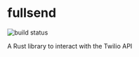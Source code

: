 # fullsend

![build status](https://img.shields.io/github/actions/workflow/status/tweakdeveloper/fullsend/build-and-test.yaml?style=flat-square)

A Rust library to interact with the Twilio API
